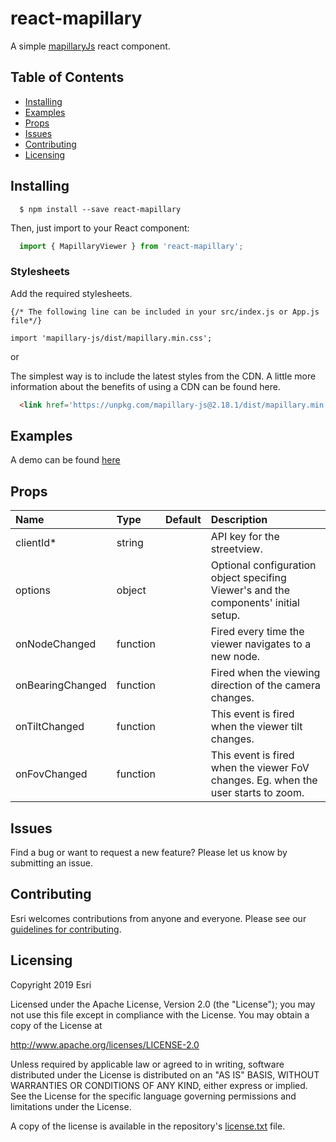 # react-mapillary

A simple [mapillaryJs](https://github.com/mapillary/mapillary-js) react component.

## Table of Contents

- [Installing](#installing)
- [Examples](#examples)
- [Props](#props)
- [Issues](#issues)
- [Contributing](#contributing)
- [Licensing](#licensing)

## Installing

```
  $ npm install --save react-mapillary
```

Then, just import to your React component:

```jsx
  import { MapillaryViewer } from 'react-mapillary';
```
### Stylesheets

Add the required stylesheets.
```
{/* The following line can be included in your src/index.js or App.js file*/}

import 'mapillary-js/dist/mapillary.min.css';
```

or

The simplest way is to include the latest styles from the CDN. A little more information about the benefits of using a CDN can be found here.

```html
  <link href='https://unpkg.com/mapillary-js@2.18.1/dist/mapillary.min.css' rel='stylesheet' />

```

## Examples
A demo can be found [here](https://alexus37.github.io/react-mapillary/)

## Props

| Name          | Type           | Default | Description |
| :------------ | :------------- | :------ | :---------- |
| clientId*       | string |   | API key for the streetview. |
| options   | object         |         | Optional configuration object specifing Viewer's and the components' initial setup. |
| onNodeChanged       | function |   | Fired every time the viewer navigates to a new node. |
| onBearingChanged   | function |   | Fired when the viewing direction of the camera changes. |
| onTiltChanged | function |  | This event is fired when the viewer tilt changes. |
| onFovChanged | function |  | This event is fired when the viewer FoV changes. Eg. when the user starts to zoom. |


## Issues

Find a bug or want to request a new feature?  Please let us know by submitting an issue.

## Contributing

Esri welcomes contributions from anyone and everyone. Please see our [guidelines for contributing](https://github.com/esri/contributing).

## Licensing
Copyright 2019 Esri

Licensed under the Apache License, Version 2.0 (the "License");
you may not use this file except in compliance with the License.
You may obtain a copy of the License at

   http://www.apache.org/licenses/LICENSE-2.0

Unless required by applicable law or agreed to in writing, software
distributed under the License is distributed on an "AS IS" BASIS,
WITHOUT WARRANTIES OR CONDITIONS OF ANY KIND, either express or implied.
See the License for the specific language governing permissions and
limitations under the License.

A copy of the license is available in the repository's [license.txt](/license.txt) file.
